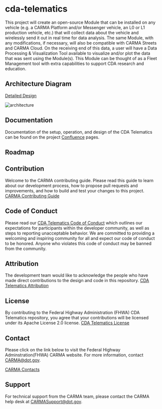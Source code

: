 # cda-telematics
This project will create an open-source Module that can be installed on any vehicle (e.g. a CARMA Platform and/or Messenger vehicle, an L0 or L1 production vehicle, etc.) that will collect data about the vehicle and wirelessly send it out in real time for data analysis. The same Module, with any modifications, if necessary, will also be compatible with CARMA Streets and CARMA Cloud. On the receiving end of this data, a user will have a Data Processing & Visualization Tool available to visualize and/or plot the data that was sent using the Module(s). This Module can be thought of as a Fleet Management tool with extra capabilities to support CDA research and education.

## Architecture Diagram
[Detailed Design](https://usdot-carma.atlassian.net/wiki/spaces/WFD2/pages/2230321179/Detailed+System+Design)
  
![architecture](https://user-images.githubusercontent.com/34483068/171265484-67177ebb-69f7-4286-9602-016043079958.png)


## Documentation
Documentation of the setup, operation, and design of the CDA Telematics can be found on the project [Confluence](https://usdot-carma.atlassian.net/wiki/spaces/WFD2/overview) pages. 

## Roadmap
<TODO>

## Contribution
Welcome to the CARMA contributing guide. Please read this guide to learn about our development process, how to propose pull requests and improvements, and how to build and test your changes to this project. [CARMA Contributing Guide](Contributing.md) 

## Code of Conduct 
Please read our [CDA Telematics Code of Conduct](Code_of_Conduct.md) which outlines our expectations for participants within the developer community, as well as steps to reporting unacceptable behavior. We are committed to providing a welcoming and inspiring community for all and expect our code of conduct to be honored. Anyone who violates this code of conduct may be banned from the community.

## Attribution
The development team would like to acknowledge the people who have made direct contributions to the design and code in this repository. [CDA Telematics Attribution](ATTRIBUTION.md) 

## License
By contributing to the Federal Highway Administration (FHWA) CDA Telematics repository, you agree that your contributions will be licensed under its Apache License 2.0 license. [CDA Telematics License](<docs/License.md>)

## Contact <TODO>
Please click on the link below to visit the Federal Highway Adminstration(FHWA) CARMA website. For more information, contact CARMA@dot.gov.

[CARMA Contacts](https://highways.dot.gov/research/research-programs/operations/CARMA)

## Support <TODO>
For technical support from the CARMA team, please contact the CARMA help desk at CARMASupport@dot.gov.
